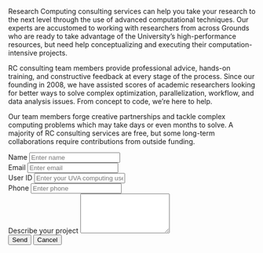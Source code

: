 Research Computing consulting services can help you take your research to the next level through the use of advanced computational techniques. Our experts are accustomed to working with researchers from across Grounds who are ready to take advantage of the University’s high-performance resources, but need help conceptualizing and executing their computation-intensive projects.

RC consulting team members provide professional advice, hands-on training, and constructive feedback at every stage of the process. Since our founding in 2008, we have assisted scores of academic researchers looking for better ways to solve complex optimization, parallelization, workflow, and data analysis issues. From concept to code, we’re here to help.

Our team members forge creative partnerships and tackle complex computing problems which may take days or even months to solve. A majority of RC consulting services are free, but some long-term collaborations require contributions from outside funding.

<form action="https://formspree.io/nem2p@virginia.edu" method="POST">
  <div class="form-group">
    <label for="inputName">Name</label>
    <input type="text" name="name-name" id="inputName" class="form-control" placeholder="Enter name">
  </div>
  <div class="form-group">
    <label for="inputEmail">Email</label>
    <input type="email" name="name-replyto" id="inputEmail" class="form-control" aria-describedby="emailHelp" placeholder="Enter email">
  </div>
  <div class="form-group">
    <label for="inputUvaHandle">User ID</label>
    <input type="text" name="name-uvaid" id="inputUvaHandle" class="form-control" placeholder="Enter your UVA computing user ID, i.e. mst3k">
  </div>
  <div class="form-group">
    <label for="inputPhone">Phone</label>
    <input type="text" name="name-phone" id="inputPhone" class="form-control" placeholder="Enter phone">
  </div>
  <div class="form-group">
    <label for="Textarea">Describe your project</label>
    <textarea class="form-control" name="name-project" id="Textarea" rows="5"></textarea>
  </div>
    <input type="hidden" name="nogo" id="nogo" class="form-control" placeholder="This should not be filled in.">
  <button type="submit" value="Send" class="btn btn-primary">Send</button>
  <a href="/"><button class="btn btn-secondary">Cancel</button></a>
</form>
